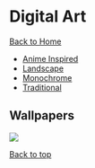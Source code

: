 # Digital Art

[Back to Home](https://github.com/RickyFoots/Wallpapers/tree/main)

- [Anime Inspired](https://github.com/RickyFoots/Wallpapers/blob/main/Pages/Anime-Inspired.md)
- [Landscape](https://github.com/RickyFoots/Wallpapers/blob/main/Pages/Landscape.md)
- [Monochrome](https://github.com/RickyFoots/Wallpapers/blob/main/Pages/)
- [Traditional](https://github.com/RickyFoots/Wallpapers/blob/main/Pages/Traditional.md)

## Wallpapers

</h1>

<img src="https://github.com/RickyFoots/Wallpapers/blob/main/Collection/Digital Art/">

[Back to top](#Top)